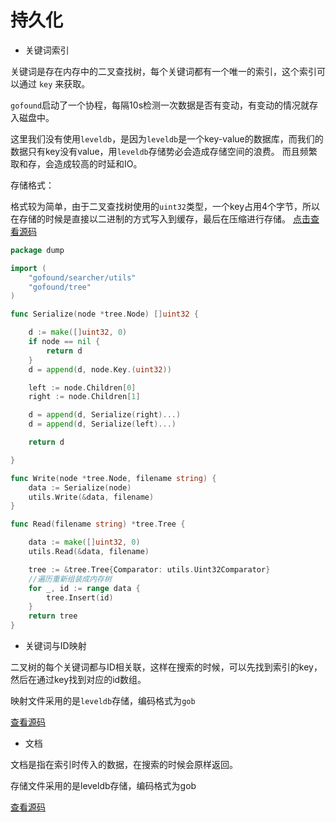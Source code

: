 # 持久化

+ 关键词索引

关键词是存在内存中的二叉查找树，每个关键词都有一个唯一的索引，这个索引可以通过 `key` 来获取。

`gofound`启动了一个协程，每隔10s检测一次数据是否有变动，有变动的情况就存入磁盘中。

这里我们没有使用`leveldb`，是因为`leveldb`是一个key-value的数据库，而我们的数据只有key没有value，用`leveldb`存储势必会造成存储空间的浪费。
而且频繁取和存，会造成较高的时延和IO。

存储格式：

格式较为简单，由于二叉查找树使用的`uint32`类型，一个key占用4个字节，所以在存储的时候是直接以二进制的方式写入到缓存，最后在压缩进行存储。
[点击查看源码](../searcher/dump/dump.go)

```go
package dump

import (
	"gofound/searcher/utils"
	"gofound/tree"
)

func Serialize(node *tree.Node) []uint32 {

	d := make([]uint32, 0)
	if node == nil {
		return d
	}
	d = append(d, node.Key.(uint32))

	left := node.Children[0]
	right := node.Children[1]

	d = append(d, Serialize(right)...)
	d = append(d, Serialize(left)...)

	return d

}

func Write(node *tree.Node, filename string) {
	data := Serialize(node)
	utils.Write(&data, filename)
}

func Read(filename string) *tree.Tree {

	data := make([]uint32, 0)
	utils.Read(&data, filename)

	tree := &tree.Tree{Comparator: utils.Uint32Comparator}
	//遍历重新组装成内存树
	for _, id := range data {
		tree.Insert(id)
	}
	return tree
}


```

+ 关键词与ID映射

二叉树的每个关键词都与ID相关联，这样在搜索的时候，可以先找到索引的key，然后在通过key找到对应的id数组。

映射文件采用的是`leveldb`存储，编码格式为`gob`

[查看源码](../searcher/storage/leveldb_storage.go)

+ 文档

文档是指在索引时传入的数据，在搜索的时候会原样返回。

存储文件采用的是leveldb存储，编码格式为gob

[查看源码](../searcher/storage/leveldb_storage.go)
